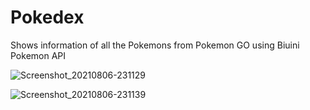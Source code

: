 
# Pokedex
Shows information of all the Pokemons from Pokemon GO using Biuini Pokemon API

![Screenshot_20210806-231129](https://user-images.githubusercontent.com/71667923/128553382-25cb1109-3d32-4075-ac02-4c7794c1d1d5.jpg)

![Screenshot_20210806-231139](https://user-images.githubusercontent.com/71667923/128553353-27ff64fd-248e-48f6-93a8-be4ff180b22d.jpg)
